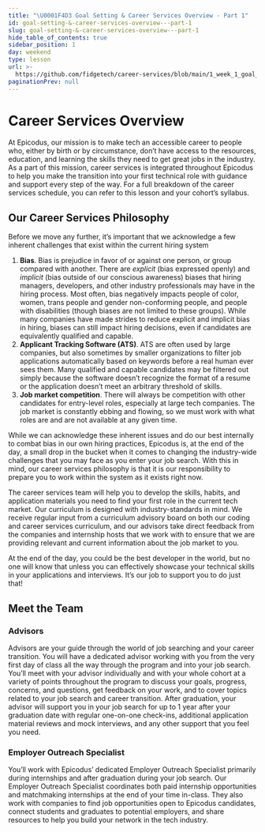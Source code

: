 ```yaml
---
title: "\U0001F4D3 Goal Setting & Career Services Overview - Part 1"
id: goal-setting-&-career-services-overview---part-1
slug: goal-setting-&-career-services-overview---part-1
hide_table_of_contents: true
sidebar_position: 1
day: weekend
type: lesson
url: >-
  https://github.com/fidgetech/career-services/blob/main/1_week_1_goal_setting_and_career_services_overview_part_1.md
paginationPrev: null
---
```


# Career Services Overview

At Epicodus, our mission is to make tech an accessible career to people who, either by birth or by circumstance, don’t have access to the resources, education, and learning the skills they need to get great jobs in the industry. As a part of this mission, career services is integrated throughout Epicodus to help you make the transition into your first technical role with guidance and support every step of the way. 
For a full breakdown of the career services schedule, you can refer to this lesson and your cohort’s syllabus. 

## Our Career Services Philosophy

Before we move any further, it’s important that we acknowledge a few inherent challenges that exist within the current hiring system

1. **Bias**. Bias is prejudice in favor of or against one person, or group compared with another. There are *explicit* (bias expressed openly) and *implicit* (bias outside of our conscious awareness) biases that hiring managers, developers, and other industry professionals may have in the hiring process. Most often, bias negatively impacts people of color, women, trans people and gender non-conforming people, and people with disabilities (though biases are not limited to these groups). While many companies have made strides to reduce explicit and implicit bias in hiring, biases can still impact hiring decisions, even if candidates are equivalently qualified and capable. 
2. **Applicant Tracking Software (ATS)**. ATS are often used by large companies, but also sometimes by smaller organizations to filter job applications automatically based on keywords before a real human ever sees them. Many qualified and capable candidates may be filtered out simply because the software doesn’t recognize the format of a resume or the application doesn’t meet an arbitrary threshold of skills. 
3. **Job market competition**. There will always be competition with other candidates for entry-level roles, especially at large tech companies. The job market is constantly ebbing and flowing, so we must work with what roles are and are not available at any given time. 

While we can acknowledge these inherent issues and do our best internally to combat bias in our own hiring practices, Epicodus is, at the end of the day, a small drop in the bucket when it comes to changing the industry-wide challenges that you may face as you enter your job search. With this in mind, our career services philosophy is that it is our responsibility to prepare you to work within the system as it exists right now. 

The career services team will help you to develop the skills, habits, and application materials you need to find your first role in the current tech market. Our curriculum is designed with industry-standards in mind. We receive regular input from a curriculum advisory board on both our coding and career services curriculum, and our advisors take direct feedback from the companies and internship hosts that we work with to ensure that we are providing relevant and current information about the job market to you. 

At the end of the day, you could be the best developer in the world, but no one will know that unless you can effectively showcase your technical skills in your applications and interviews. It’s our job to support you to do just that! 

## Meet the Team

### Advisors 

Advisors are your guide through the world of job searching and your career transition. You will have a dedicated advisor working with you from the very first day of class all the way through the program and into your job search. You’ll meet with your advisor individually and with your whole cohort at a variety of points throughout the program to discuss your goals, progress, concerns, and questions, get feedback on your work, and to cover topics related to your job search and career transition. After graduation, your advisor will support you in your job search for up to 1 year after your graduation date with regular one-on-one check-ins, additional application material reviews and mock interviews, and any other support that you feel you need. 

### Employer Outreach Specialist

You’ll work with Epicodus’ dedicated Employer Outreach Specialist primarily during internships and after graduation during your job search. Our Employer Outreach Specialist coordinates both paid internship opportunities and matchmaking internships at the end of your time in-class. They also work with companies to find job opportunities open to Epicodus candidates, connect students and graduates to potential employers, and share resources to help you build your network in the tech industry. 

